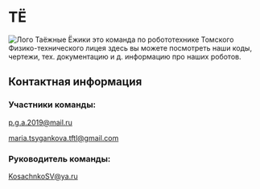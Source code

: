 # ТЁ
![Лого](https://github.com/Grin2020/TE2022/raw/main/Documentation/logo.jpg)
Таёжные Ёжики это команда по робототехнике Томского Физико-технического лицея здесь вы можете посмотреть наши коды, чертежи, тех. документацию и д. информацию про наших роботов.

## Контактная информация
### Участники команды:
<p.g.a.2019@mail.ru>

<maria.tsygankova.tftl@gmail.com>
### Руководитель команды:
<KosachnkoSV@ya.ru>

